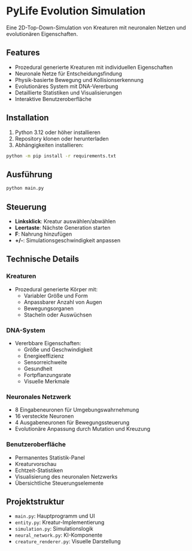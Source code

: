 # PyLife Evolution Simulation

Eine 2D-Top-Down-Simulation von Kreaturen mit neuronalen Netzen und evolutionären Eigenschaften.

## Features
- Prozedural generierte Kreaturen mit individuellen Eigenschaften
- Neuronale Netze für Entscheidungsfindung
- Physik-basierte Bewegung und Kollisionserkennung
- Evolutionäres System mit DNA-Vererbung
- Detaillierte Statistiken und Visualisierungen
- Interaktive Benutzeroberfläche

## Installation

1. Python 3.12 oder höher installieren
2. Repository klonen oder herunterladen
3. Abhängigkeiten installieren:
```bash
python -m pip install -r requirements.txt
```

## Ausführung
```bash
python main.py
```

## Steuerung
- **Linksklick**: Kreatur auswählen/abwählen
- **Leertaste**: Nächste Generation starten
- **F**: Nahrung hinzufügen
- **+/-**: Simulationsgeschwindigkeit anpassen

## Technische Details

### Kreaturen
- Prozedural generierte Körper mit:
  - Variabler Größe und Form
  - Anpassbarer Anzahl von Augen
  - Bewegungsorganen
  - Stacheln oder Auswüchsen

### DNA-System
- Vererbbare Eigenschaften:
  - Größe und Geschwindigkeit
  - Energieeffizienz
  - Sensorreichweite
  - Gesundheit
  - Fortpflanzungsrate
  - Visuelle Merkmale

### Neuronales Netzwerk
- 8 Eingabeneuronen für Umgebungswahrnehmung
- 16 versteckte Neuronen
- 4 Ausgabeneuronen für Bewegungssteuerung
- Evolutionäre Anpassung durch Mutation und Kreuzung

### Benutzeroberfläche
- Permanentes Statistik-Panel
- Kreaturvorschau
- Echtzeit-Statistiken
- Visualisierung des neuronalen Netzwerks
- Übersichtliche Steuerungselemente

## Projektstruktur
- `main.py`: Hauptprogramm und UI
- `entity.py`: Kreatur-Implementierung
- `simulation.py`: Simulationslogik
- `neural_network.py`: KI-Komponente
- `creature_renderer.py`: Visuelle Darstellung 